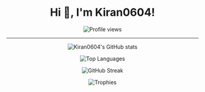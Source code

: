 <h1 align="center">Hi 👋, I'm Kiran0604!</h1>

<p align="center">
  <img src="https://komarev.com/ghpvc/?username=Kiran0604&label=Profile%20views&color=0e75b6&style=flat" alt="Profile views"/>
</p>

---

<!-- GitHub Stats -->
<p align="center">
  <img src="https://github-readme-stats.vercel.app/api?username=Kiran0604&show_icons=true&theme=dark&count_private=true" alt="Kiran0604's GitHub stats"/>
</p>

<!-- Most Used Languages -->
<p align="center">
  <img src="https://github-readme-stats.vercel.app/api/top-langs/?username=Kiran0604&layout=compact&theme=dark" alt="Top Languages"/>
</p>

<!-- Streak Stats -->
<p align="center">
  <img src="https://github-readme-streak-stats.herokuapp.com/?user=Kiran0604&theme=dark" alt="GitHub Streak"/>
</p>

<!-- Trophies: Only Show Known Stats -->
<p align="center">
  <img src="https://github-profile-trophy.vercel.app/?username=Kiran0604&theme=darkhub&no-frame=true&row=1&column=5&title=Commits,Repositories,Experience,Followers,PullRequest" alt="Trophies"/>
</p>
